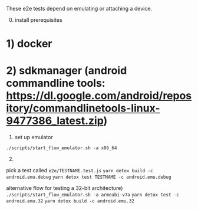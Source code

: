These e2e tests depend on emulating or attaching a device.

0) install prerequisites
# 1) docker
# 2) sdkmanager (android commandline tools: https://dl.google.com/android/repository/commandlinetools-linux-9477386_latest.zip)

1) set up emulator

`./scripts/start_flow_emulator.sh -a x86_64`

2) 

pick a test called `e2e/TESTNAME.test.js`
`yarn detox build -c android.emu.debug`
`yarn detox test TESTNAME -c android.emu.debug`

alternative flow for testing a 32-bit architecture)
`./scripts/start_flow_emulator.sh -a armeabi-v7a`
`yarn detox test -c android.emu.32`
`yarn detox build -c android.emu.32`


